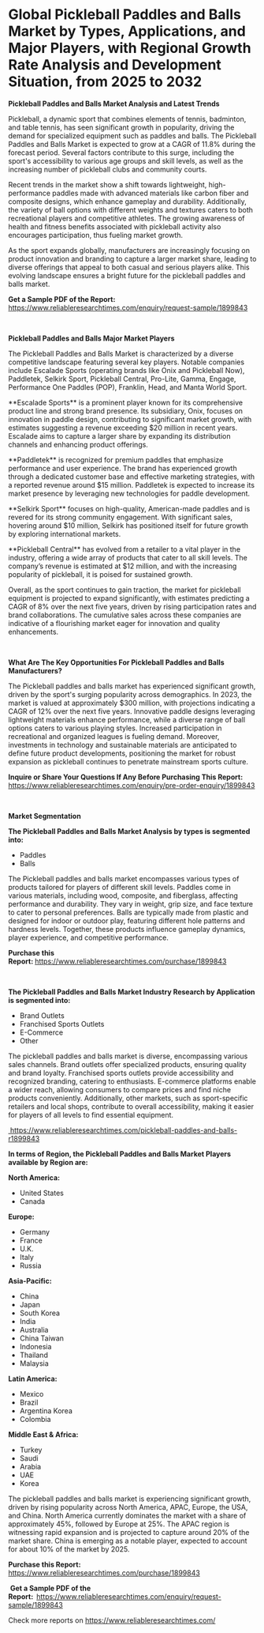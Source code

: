 <p><h1>Global Pickleball Paddles and Balls Market by Types, Applications, and Major Players, with Regional Growth Rate Analysis and Development Situation, from 2025 to 2032</h1></p><p><strong>Pickleball Paddles and Balls Market Analysis and Latest Trends</strong></p>
<p><p>Pickleball, a dynamic sport that combines elements of tennis, badminton, and table tennis, has seen significant growth in popularity, driving the demand for specialized equipment such as paddles and balls. The Pickleball Paddles and Balls Market is expected to grow at a CAGR of 11.8% during the forecast period. Several factors contribute to this surge, including the sport's accessibility to various age groups and skill levels, as well as the increasing number of pickleball clubs and community courts.</p><p>Recent trends in the market show a shift towards lightweight, high-performance paddles made with advanced materials like carbon fiber and composite designs, which enhance gameplay and durability. Additionally, the variety of ball options with different weights and textures caters to both recreational players and competitive athletes. The growing awareness of health and fitness benefits associated with pickleball activity also encourages participation, thus fueling market growth. </p><p>As the sport expands globally, manufacturers are increasingly focusing on product innovation and branding to capture a larger market share, leading to diverse offerings that appeal to both casual and serious players alike. This evolving landscape ensures a bright future for the pickleball paddles and balls market.</p></p>
<p><strong>Get a Sample PDF of the Report:&nbsp;</strong> <a href="https://www.reliableresearchtimes.com/enquiry/request-sample/1899843?utm_campaign=3060&utm_medium=2&utm_source=Github&utm_content=ia&utm_term=05042025&utm_id=pickleball-paddles-and-balls">https://www.reliableresearchtimes.com/enquiry/request-sample/1899843</a></p>
<p>&nbsp;</p>
<p><strong>Pickleball Paddles and Balls Major Market Players</strong></p>
<p><p>The Pickleball Paddles and Balls Market is characterized by a diverse competitive landscape featuring several key players. Notable companies include Escalade Sports (operating brands like Onix and Pickleball Now), Paddletek, Selkirk Sport, Pickleball Central, Pro-Lite, Gamma, Engage, Performance One Paddles (POP), Franklin, Head, and Manta World Sport.</p><p>**Escalade Sports** is a prominent player known for its comprehensive product line and strong brand presence. Its subsidiary, Onix, focuses on innovation in paddle design, contributing to significant market growth, with estimates suggesting a revenue exceeding $20 million in recent years. Escalade aims to capture a larger share by expanding its distribution channels and enhancing product offerings.</p><p>**Paddletek** is recognized for premium paddles that emphasize performance and user experience. The brand has experienced growth through a dedicated customer base and effective marketing strategies, with a reported revenue around $15 million. Paddletek is expected to increase its market presence by leveraging new technologies for paddle development.</p><p>**Selkirk Sport** focuses on high-quality, American-made paddles and is revered for its strong community engagement. With significant sales, hovering around $10 million, Selkirk has positioned itself for future growth by exploring international markets.</p><p>**Pickleball Central** has evolved from a retailer to a vital player in the industry, offering a wide array of products that cater to all skill levels. The company’s revenue is estimated at $12 million, and with the increasing popularity of pickleball, it is poised for sustained growth.</p><p>Overall, as the sport continues to gain traction, the market for pickleball equipment is projected to expand significantly, with estimates predicting a CAGR of 8% over the next five years, driven by rising participation rates and brand collaborations. The cumulative sales across these companies are indicative of a flourishing market eager for innovation and quality enhancements.</p></p>
<p>&nbsp;</p>
<p><strong>What Are The Key Opportunities For Pickleball Paddles and Balls Manufacturers?</strong></p>
<p><p>The Pickleball paddles and balls market has experienced significant growth, driven by the sport's surging popularity across demographics. In 2023, the market is valued at approximately $300 million, with projections indicating a CAGR of 12% over the next five years. Innovative paddle designs leveraging lightweight materials enhance performance, while a diverse range of ball options caters to various playing styles. Increased participation in recreational and organized leagues is fueling demand. Moreover, investments in technology and sustainable materials are anticipated to define future product developments, positioning the market for robust expansion as pickleball continues to penetrate mainstream sports culture.</p></p>
<p><strong>Inquire or Share Your Questions If Any Before Purchasing This Report:</strong> <a href="https://www.reliableresearchtimes.com/enquiry/pre-order-enquiry/1899843?utm_campaign=3060&utm_medium=2&utm_source=Github&utm_content=ia&utm_term=05042025&utm_id=pickleball-paddles-and-balls">https://www.reliableresearchtimes.com/enquiry/pre-order-enquiry/1899843</a></p>
<p>&nbsp;</p>
<p><strong>Market Segmentation</strong></p>
<p><strong>The Pickleball Paddles and Balls Market Analysis by types is segmented into:</strong></p>
<p><ul><li>Paddles</li><li>Balls</li></ul></p>
<p><p>The Pickleball paddles and balls market encompasses various types of products tailored for players of different skill levels. Paddles come in various materials, including wood, composite, and fiberglass, affecting performance and durability. They vary in weight, grip size, and face texture to cater to personal preferences. Balls are typically made from plastic and designed for indoor or outdoor play, featuring different hole patterns and hardness levels. Together, these products influence gameplay dynamics, player experience, and competitive performance.</p></p>
<p><strong>Purchase this Report:&nbsp;</strong><a href="https://www.reliableresearchtimes.com/purchase/1899843?utm_campaign=3060&utm_medium=2&utm_source=Github&utm_content=ia&utm_term=05042025&utm_id=pickleball-paddles-and-balls">https://www.reliableresearchtimes.com/purchase/1899843</a></p>
<p>&nbsp;</p>
<p><strong>The Pickleball Paddles and Balls Market Industry Research by Application is segmented into:</strong></p>
<p><ul><li>Brand Outlets</li><li>Franchised Sports Outlets</li><li>E-Commerce</li><li>Other</li></ul></p>
<p><p>The pickleball paddles and balls market is diverse, encompassing various sales channels. Brand outlets offer specialized products, ensuring quality and brand loyalty. Franchised sports outlets provide accessibility and recognized branding, catering to enthusiasts. E-commerce platforms enable a wider reach, allowing consumers to compare prices and find niche products conveniently. Additionally, other markets, such as sport-specific retailers and local shops, contribute to overall accessibility, making it easier for players of all levels to find essential equipment.</p></p>
<p><a href="https://www.reliableresearchtimes.com/pickleball-paddles-and-balls-r1899843?utm_campaign=3060&utm_medium=2&utm_source=Github&utm_content=ia&utm_term=05042025&utm_id=pickleball-paddles-and-balls">&nbsp;https://www.reliableresearchtimes.com/pickleball-paddles-and-balls-r1899843</a></p>
<p><strong>In terms of Region, the Pickleball Paddles and Balls Market Players available by Region are:</strong></p>
<p>
    <p> <strong> North America: </strong>
        <ul>
            <li>United States</li>
            <li>Canada</li>
        </ul>
        </p> 
    <p> <strong> Europe: </strong>
        <ul>
            <li>Germany</li>
            <li>France</li>
            <li>U.K.</li>
            <li>Italy</li>
            <li>Russia</li>
        </ul>
        </p> 
    <p> <strong> Asia-Pacific: </strong>
        <ul>
            <li>China</li>
            <li>Japan</li>
            <li>South Korea</li>
            <li>India</li>
            <li>Australia</li>
            <li>China Taiwan</li>
            <li>Indonesia</li>
            <li>Thailand</li>
            <li>Malaysia</li>
        </ul>
        </p> 
    <p> <strong> Latin America: </strong>
        <ul>
            <li>Mexico</li>
            <li>Brazil</li>
            <li>Argentina Korea</li>
            <li>Colombia</li>
        </ul>
        </p> 
    <p> <strong> Middle East & Africa: </strong>
        <ul>
            <li>Turkey</li>
            <li>Saudi</li>
            <li>Arabia</li>
            <li>UAE</li>
            <li>Korea</li>
        </ul>
    </p>
    </p>
<p><p>The pickleball paddles and balls market is experiencing significant growth, driven by rising popularity across North America, APAC, Europe, the USA, and China. North America currently dominates the market with a share of approximately 45%, followed by Europe at 25%. The APAC region is witnessing rapid expansion and is projected to capture around 20% of the market share. China is emerging as a notable player, expected to account for about 10% of the market by 2025.</p></p>
<p><strong>Purchase this Report: </strong><a href="https://www.reliableresearchtimes.com/purchase/1899843?utm_campaign=3060&utm_medium=2&utm_source=Github&utm_content=ia&utm_term=05042025&utm_id=pickleball-paddles-and-balls">https://www.reliableresearchtimes.com/purchase/1899843</a></p>
<p>&nbsp;<strong>Get a Sample PDF of the Report:&nbsp;&nbsp;</strong><a href="https://www.reliableresearchtimes.com/enquiry/request-sample/1899843?utm_campaign=3060&utm_medium=2&utm_source=Github&utm_content=ia&utm_term=05042025&utm_id=pickleball-paddles-and-balls">https://www.reliableresearchtimes.com/enquiry/request-sample/1899843</a></p>
<p><strong></strong></p>
<p>Check more reports on <a href="https://www.reliableresearchtimes.com/?utm_campaign=3060&utm_medium=2&utm_source=Github&utm_content=ia&utm_term=05042025&utm_id=pickleball-paddles-and-balls">https://www.reliableresearchtimes.com/</a></p>